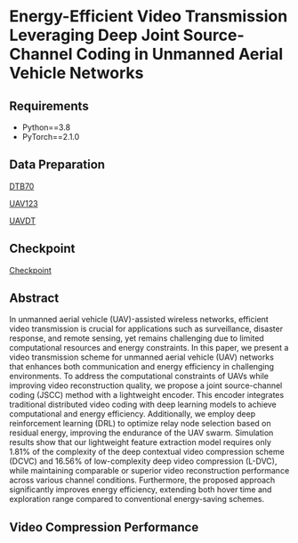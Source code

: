 

# Energy-Efficient Video Transmission Leveraging Deep Joint Source-Channel Coding in Unmanned Aerial Vehicle Networks

## Requirements

- Python==3.8
- PyTorch==2.1.0

## Data Preparation
[DTB70](https://github.com/flyers/drone-tracking)

[UAV123](https://cemse.kaust.edu.sa/ivul/uav123)

[UAVDT](https://aistudio.baidu.com/datasetdetail/106756)
## Checkpoint
[Checkpoint](https://drive.google.com/drive/folders/191o0sKnw6dQbcL9HYkfY2gJHxyoacf9N?usp=drive_link)

## Abstract

In unmanned aerial vehicle (UAV)-assisted wireless networks, efficient video transmission is crucial for applications such as surveillance, disaster response, and remote sensing, yet remains challenging due to limited computational resources and energy constraints. In this paper, we present a video transmission scheme for unmanned aerial vehicle (UAV) networks that enhances both communication and energy efficiency in challenging environments. To address the computational constraints of UAVs while improving video reconstruction quality, we propose a joint source-channel coding (JSCC) method with a lightweight encoder. This encoder integrates traditional distributed video coding with deep learning models to achieve computational and energy efficiency. Additionally, we employ deep reinforcement learning (DRL) to optimize relay node selection based on residual energy, improving the endurance of the UAV swarm. Simulation results show that our lightweight feature extraction model requires only 1.81\% of the complexity of the deep contextual video compression scheme (DCVC) and 16.56\% of low-complexity deep video compression (L-DVC), while maintaining comparable or superior video reconstruction performance across various channel conditions. Furthermore, the proposed approach significantly improves energy efficiency, extending both hover time and exploration range compared to conventional energy-saving schemes.

## Video Compression Performance





